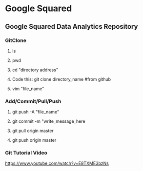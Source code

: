 # Google Squared

## Google Squared Data Analytics Repository

### GitClone
1. ls

2. pwd

3. cd "directory address"

4. Code this: git clone directory_name #from github

5. vim "file_name"

### Add/Commit/Pull/Push
1. git push -A "file_name"

2. git commit -m "write_message_here

3. git pull origin master

4. git push origin master

### Git Tutorial Video

https://www.youtube.com/watch?v=E8TXME3bzNs

